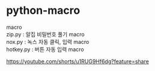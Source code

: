 # python-macro
macro   
zip.py : 알집 비밀번호 풀기 macro   
nox.py : 녹스 자동 클릭, 입력 macro   
hotkey.py : 버튼 자동 입력 macro    
    
https://youtube.com/shorts/u1RUG9Hf6dg?feature=share       